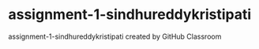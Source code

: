 # assignment-1-sindhureddykristipati
assignment-1-sindhureddykristipati created by GitHub Classroom
